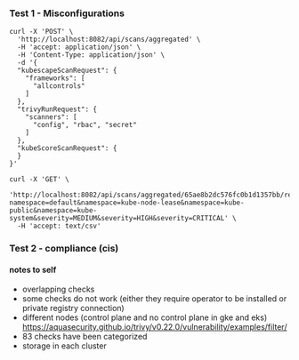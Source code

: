 ### Test 1 - Misconfigurations
```shell
curl -X 'POST' \
  'http://localhost:8082/api/scans/aggregated' \
  -H 'accept: application/json' \
  -H 'Content-Type: application/json' \
  -d '{
  "kubescapeScanRequest": {
    "frameworks": [
      "allcontrols"
    ]
  },
  "trivyRunRequest": {
    "scanners": [
      "config", "rbac", "secret"
    ]
  },
  "kubeScoreScanRequest": {
  }
}'
```

```shell
curl -X 'GET' \
  'http://localhost:8082/api/scans/aggregated/65ae8b2dc576fc0b1d1357bb/result?namespace=default&namespace=kube-node-lease&namespace=kube-public&namespace=kube-system&severity=MEDIUM&severity=HIGH&severity=CRITICAL' \
  -H 'accept: text/csv'
```

### Test 2 - compliance (cis)




#### notes to self
* overlapping checks
* some checks do not work (either they require operator to be installed or private registry connection)
* different nodes (control plane and no control plane in gke and eks)
  https://aquasecurity.github.io/trivy/v0.22.0/vulnerability/examples/filter/
* 83 checks have been categorized
* storage in each cluster
